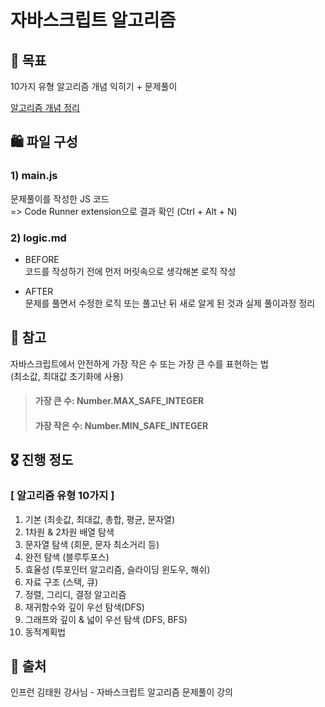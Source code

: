 # 자바스크립트 알고리즘

## 🧿 목표
10가지 유형 알고리즘 개념 익히기 + 문제풀이

[알고리즘 개념 정리](https://www.notion.so/cheryl-yena-yun/aa2c2ad2f2974ed7b7c9ae27761451a9)

## 🛍 파일 구성
### 1) main.js
문제풀이를 작성한 JS 코드 <BR/>
=> Code Runner extension으로 결과 확인 (Ctrl + Alt + N)

### 2) logic.md
* BEFORE <br/>
코드를 작성하기 전에 먼저 머릿속으로 생각해본 로직 작성

* AFTER  <br/>
문제를 풀면서 수정한 로직 또는 풀고난 뒤 새로 알게 된 것과 실제 풀이과정 정리

## 🥝 참고
자바스크립트에서 안전하게 가장 작은 수 또는 가장 큰 수를 표현하는 법 <BR/>
(최소값, 최대값 초기화에 사용)
> #### 가장 큰 수: **Number.MAX_SAFE_INTEGER** 
> #### 가장 작은 수: **Number.MIN_SAFE_INTEGER**


## 🎖 진행 정도
### [ 알고리즘 유형 10가지 ]

1. 기본 (최솟값, 최대값, 총합, 평균, 문자열)
2. 1차원 & 2차원 배열 탐색
3. 문자열 탐색 (회문, 문자 최소거리 등)
4. 완전 탐색 (블루투포스)
5. 효율성 (투포인터 알고리즘, 슬라이딩 윈도우,  해쉬)
6. 자료 구조 (스택, 큐)
7. 정렬, 그리디, 결정 알고리즘
8. 재귀함수와 깊이 우선 탐색(DFS)
9. 그래프와 깊이 & 넓이 우선 탐색 (DFS, BFS)
10. 동적계획법


## 📗 출처
인프런 김태원 강사님 - 자바스크립트 알고리즘 문제풀이 강의
